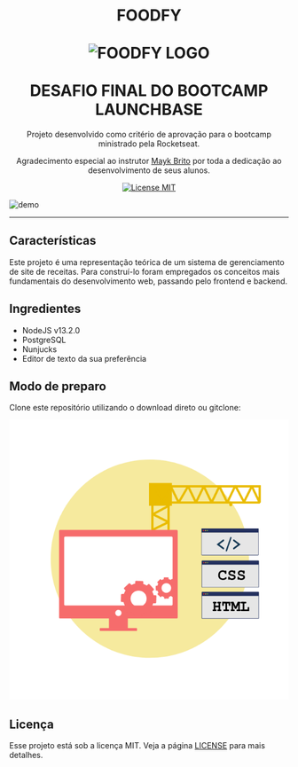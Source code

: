 
<h1 align="center">
FOODFY
  <br>
  <br>
  <img src="https://github.com/luskafaria/foodfy/blob/master/public/assets/chef.png" alt="FOODFY LOGO" width="200">

<br>  
<br>
 DESAFIO FINAL DO BOOTCAMP LAUNCHBASE
</h1>

<p align="center">Projeto desenvolvido como critério de aprovação para o bootcamp ministrado pela Rocketseat.</p>
<p align="center">Agradecimento especial ao instrutor <a href='https://github.com/maykbrito/'>Mayk Brito</a> por toda a dedicação ao desenvolvimento de seus alunos.</p>

<p align="center">
  <a href="https://opensource.org/licenses/MIT">
    <img src="https://img.shields.io/badge/License-MIT-blue.svg" alt="License MIT">
  </a>
</p>

[//]: # (Add your gifs/images here:)

<div>
  <gif src="demo/8633-web-development.gif" alt="demo" height="425">
  <img src="" alt="demo" height="425">
</div>

<hr />

## Características

Este projeto é uma representação teórica de um sistema de gerenciamento de site de receitas. Para construí-lo foram empregados os conceitos mais fundamentais do desenvolvimento web, passando pelo frontend e backend.

## Ingredientes

- NodeJS v13.2.0
- PostgreSQL
- Nunjucks
- Editor de texto da sua preferência

## Modo de preparo

Clone este repositório utilizando o download direto ou gitclone: 

  
![gif](demo/8633-web-development.gif)

## Licença

Esse projeto está sob a licença MIT. Veja a página [LICENSE](https://opensource.org/licenses/MIT) para mais detalhes.
